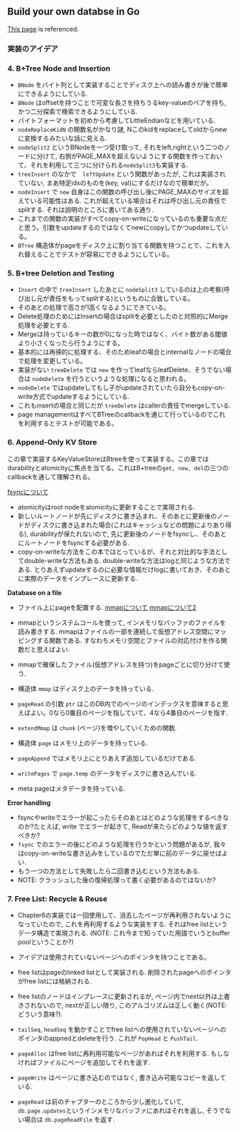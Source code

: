 ## Build your own databse in Go
[This page](https://build-your-own.org/database/) is referenced.

### 実装のアイデア

### 4. B+Tree Node and Insertion
- `BNode` をバイト列として実装することでディスク上への読み書きが後で簡単にできるようにしている. 
- `BNode` はoffsetを持つことで可変な長さを持ちうるkey-valueのペアを持ち, かつ二分探索で検索できるようにしている. 
- バイトフォーマットを初めから考慮してLittleEndianなどを用いている.
- `nodeReplaceKidN` の関数名がかなり謎, Nこのkidをreplaceしてoldからnewに変換するみたいな話に見える. 
- `nodeSplit2` というBNodeを一つ受け取って, それをleft,rightという二つのノードに分けて, 右側がPAGE_MAXを超えないようにする関数を作っておいて、それを利用して三つに分けられる`nodeSplit3`も実装する. 
- `treeInsert` のなかで　`leftUpdate` という関数があったが, これは実装されていない, まあ特定idxのものを(key, val)にするだけなので簡単だが。
- `nodeInsert` で `new` 自身はこの関数の呼び出し後にPAGE_MAXのサイズを超えている可能性はある. これが超えている場合はそれは呼び出し元の責任でsplitする. それは説明のところに書いてある通り. 
- これまでの関数の実装がすべてcopy-on-writeになっているのも重要な点だと思う。引数をupdateするのではなくてnewにcopyしてかつupdateしている。
- `BTree` 構造体がpageをディスク上に割り当てる関数を持つことで、これを入れ替えることでテストが容易にできるようにしている。

### 5. B+tree Deletion and Testing
- `Insert` の中で `treeInsert` したあとに `nodeSplit3` しているのは上の考察(呼び出し元が責任をもってsplitする)というものに合致している。
- そのあとの処理で高さが1高くなるようにできている。
- Delete処理のためにはInsertの場合はsplitを必要としたのと対照的にMerge処理を必要とする. 
- Mergeは持っているキーの数が0になった時ではなく、バイト数がある閾値より小さくなったら行うようにする。
- 基本的には再帰的に処理する、そのためleafの場合とinternalなノードの場合で処理を変更している。
- 実装がない `treeDelete` では `new` を作ってleafならleafDelete、そうでない場合は `nodeDelete` を行うというような処理になると思われる。
- `nodeDelete` ではupdateしてもし子がupdateされていたら自分もcopy-on-write方式でupdateするようにしている. 
- これもinsertの場合と同じだが `treeDelete` はcallerの責任でmergeしている. 
- page managementはすべてBTreeのcallbackを通じて行っているのでこれを利用するとテストが可能である。

### 6. Append-Only KV Store
この章で実装するKeyValueStoreはBtreeを使って実装する。この章ではdurabilityとatomicityに焦点を当てる。これはB+treeの`get, new, del`の三つのcallbackを通して理解される。

[fsyncについて](https://yasukata.hatenablog.com/entry/2020/06/24/072609)
- atomicityはroot nodeをatomicityに更新することで実現される.
- 新しいルートノードが先にディスクに書き込まれ、そのあとに更新後のノードがディスクに書き込まれた場合(これはキャッシュなどの問題によりあり得る), durabilityが保たれないので, 先に更新後のノードをfsyncし、そのあとにルートノードをfsyncする必要がある.
- copy-on-writeな方法をこの本ではとっているが、それと対比的な手法としてdouble-writeな方法もある. double-writeな方法はlogと同じような方法である. とりあえずupdateするのに必要な情報だけlogに書いておき、そのあとに実際のデータをインプレースに更新する. 

**Database on a file**
- ファイル上にpageを配置する. 
[mmapについて](https://ja.wikipedia.org/wiki/Mmap)
[mmapについて2](https://mkguytone.github.io/allocator-navigatable/ch73.html)
- mmapというシステムコールを使って, インメモリなバッファのファイルを読み書きする. mmapはファイルの一部を連続して仮想アドレス空間にマッピングする関数である. すなわちメモリ空間とファイルの対応付けを作る関数だと思えばよい. 
- mmapで確保したファイル(仮想アドレスを持つ)をpageごとに切り分けて使う. 

- 構造体 `mmap` はディスク上のデータを持っている. 
- `pageRead` の引数 `ptr` はこのDB内でのページのインデックスを意味すると思えばよい。0なら0番目のページを指していて、4なら4番目のページを指す.
- `extendMmap` は `chunk` (ページ)を増やしていくための関数. 

- 構造体 `page` はメモリ上のデータを持っている. 
- `pageAppend` ではメモリ上にとりあえず追加しているだけである. 
- `writePages` で `page.temp` のデータをディスクに書き込んでいる.

- meta pageはメタデータを持っている. 

**Error handling**
- fsyncやwriteでエラーが起こったらそのあとはどのような処理をするべきなのか?たとえば, write でエラーが起きて, Readが来たらどのような値を返すべきか?
- `fsync` でのエラーの後にどのような処理を行うかという問題があるが, 我々はcopy-on-writeな書き込みをしているのでただ単に前のデータに戻せばよい. 
- もう一つの方法として失敗したら二回書き込むという方法もある. 
- NOTE: クラッシュした後の復帰処理って書く必要があるのではないか?

### 7. Free List: Recycle & Reuse
- Chapter6の実装では一回使用して、消去したページが再利用されないようになっていたので, これを再利用するような実装をする. それはfree listというデータ構造で実現される. (NOTE: これ今まで知っていた用語でいうとbuffer poolということか?)
- アイデアは使用されていないページへのポインタを持つことである。
- free listはpageのlinked listとして実装される. 削除されたpageへのポインタがfree listには格納される. 
- free listのノードはインプレースに更新されるが, ページ内でnext以外は上書きされないので, nextが正しい限り, このアルゴリズムは正しく動く(NOTE: どういう意味?). 
- `tailSeq`, `headSeq` を動かすことでfree listへの使用されていないページへのポインタのappnedとdeleteを行う. これが `PopHead` と `PushTail`.

- `pageAlloc` はfree listに再利用可能なページがあればそれを利用する. もしなければファイルにページを追加してそれを返す. 
- `pageWrite` はページに書き込むのではなく, 書き込み可能なコピーを返している. 
- `pageRead` は前のチャプターのところから少し進化していて, `db.page.updates`というインメモリなバッファにあればそれを返し, そうでない場合は `db.pageReadFile` を返す. 